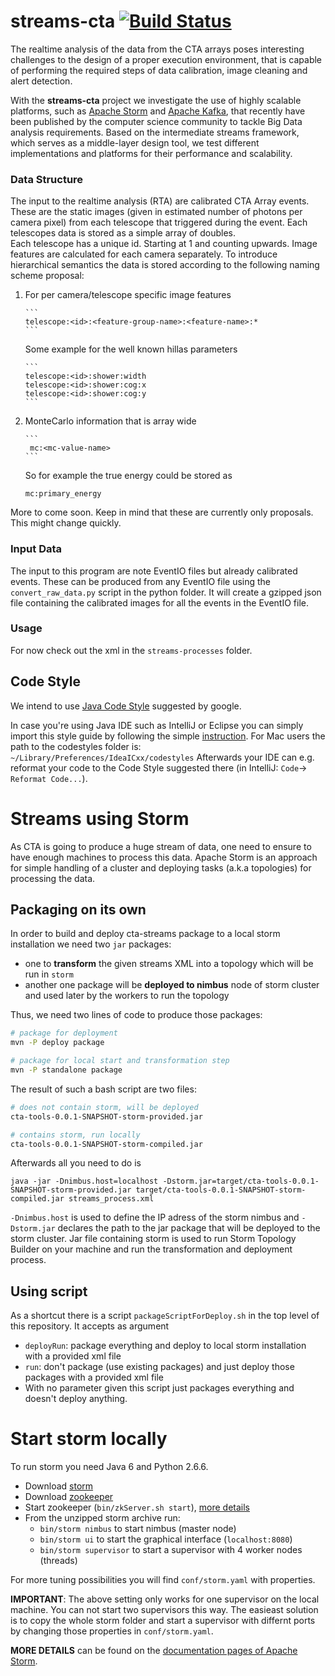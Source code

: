 # streams-cta  [![Build Status](https://travis-ci.org/mackaiver/streams-cta.svg?branch=master)](https://travis-ci.org/mackaiver/streams-cta)

The realtime analysis of the data from the CTA arrays poses interesting challenges to the design of a proper execution environment, that is capable of performing the required steps of data calibration, image cleaning and alert detection.

With the **streams-cta** project we investigate the use of highly scalable platforms, such as [Apache Storm](http://storm.apache.org/) and [Apache Kafka](http://kafka.apache.org/), that recently have been published by the computer science community to tackle Big Data analysis requirements. Based on the intermediate streams framework, which serves as a middle-layer design tool, we test different implementations and platforms for their performance and scalability.


### Data Structure

The input to the realtime analysis (RTA) are calibrated CTA Array events.
These are the static images (given in estimated number of photons per camera pixel) from each telescope that triggered during the event.
Each telescopes data is stored as a simple array of doubles.  
Each telescope has a unique id. Starting at 1 and counting upwards.
Image features are calculated for each camera separately. 
To introduce hierarchical semantics the data is stored 
according to the following naming scheme proposal: 

1. For per camera/telescope specific image features
       
       ```
       telescope:<id>:<feature-group-name>:<feature-name>:*
       ```
   Some example for the well known hillas parameters
       
       ```
       telescope:<id>:shower:width
       telescope:<id>:shower:cog:x
       telescope:<id>:shower:cog:y
       ```

2. MonteCarlo information that is array wide
       
       ```
        mc:<mc-value-name>
       ```
   So for example the true energy could be stored as 
     ```
     mc:primary_energy
     ```
       
More to come soon. Keep in mind that these are currently only proposals. This might change quickly.

### Input Data

The input to this program are note EventIO files but already calibrated events. These
can be produced from any EventIO file using the `convert_raw_data.py` script in the python
folder. It will create a gzipped json file containing the calibrated images for all the events
in the EventIO file.

### Usage

For now check out the xml in the `streams-processes` folder.

## Code Style
We intend to use [Java Code Style](https://google-styleguide.googlecode.com/svn/trunk/javaguide.html) suggested by google.

In case you're using Java IDE such as IntelliJ or Eclipse you can simply import this style guide by following the simple [instruction](https://github.com/HPI-Information-Systems/Metanome/wiki/Installing-the-google-styleguide-settings-in-intellij-and-eclipse).
For Mac users the path to the codestyles folder is: ```~/Library/Preferences/IdeaICxx/codestyles```
Afterwards your IDE can e.g. reformat your code to the Code Style suggested there (in IntelliJ: ```Code```-> ```Reformat Code...```).


# Streams using Storm
As CTA is going to produce a huge stream of data, one need to ensure to have enough machines to process this data.
Apache Storm is an approach for simple handling of a cluster and deploying tasks (a.k.a topologies) for processing the data.

## Packaging on its own

In order to build and deploy cta-streams package to a local storm installation we need two ``jar`` packages: 

* one to **transform** the given streams XML into a topology which will be run in ``storm``
* another one package will be **deployed to nimbus** node of storm cluster and used later by the workers to run the topology

Thus, we need two lines of code to produce those packages:

```bash
# package for deployment
mvn -P deploy package

# package for local start and transformation step
mvn -P standalone package
```

The result of such a bash script are two files:

```bash
# does not contain storm, will be deployed
cta-tools-0.0.1-SNAPSHOT-storm-provided.jar 

# contains storm, run locally
cta-tools-0.0.1-SNAPSHOT-storm-compiled.jar 
```
Afterwards all you need to do is 

```
java -jar -Dnimbus.host=localhost -Dstorm.jar=target/cta-tools-0.0.1-SNAPSHOT-storm-provided.jar target/cta-tools-0.0.1-SNAPSHOT-storm-compiled.jar streams_process.xml
```

``-Dnimbus.host`` is used to define the IP adress of the storm nimbus and ``-Dstorm.jar`` declares the path to the jar package that will be deployed to the storm cluster.
Jar file containing storm is used to run Storm Topology Builder on your machine and run the transformation and deployment process.

## Using script

As a shortcut there is a script ``packageScriptForDeploy.sh`` in the top level of this repository. It accepts as argument 

* ``deployRun``: package everything and deploy to local storm installation with a provided xml file
* ``run``: don't package (use existing packages) and just deploy those packages with a provided xml file
* With no parameter given this script just packages everything and doesn't deploy anything.

# Start storm locally

To run storm you need Java 6 and Python 2.6.6. 

* Download [storm](https://storm.apache.org/downloads.html)
* Download [zookeeper](http://zookeeper.apache.org/releases.html)
* Start zookeeper (``bin/zkServer.sh start``), [more details](http://zookeeper.apache.org/doc/r3.3.3/zookeeperStarted.html#sc_InstallingSingleMode)
* From the unzipped storm archive run: 
  * ``bin/storm nimbus`` to start nimbus (master node)
  * ``bin/storm ui`` to start the graphical interface (``localhost:8080``)
  * ``bin/storm supervisor`` to start a supervisor with 4 worker nodes (threads)

For more tuning possibilities you will find ``conf/storm.yaml`` with properties.

**IMPORTANT**: The above setting only works for one supervisor on the local machine. 
You can not start two supervisors this way.
The easieast solution is to copy the whole storm folder and start a supervisor with differnt ports by changing those properties in ``conf/storm.yaml``.

**MORE DETAILS** can be found on the [documentation pages of Apache Storm](https://storm.apache.org/documentation/Setting-up-a-Storm-cluster.html).
